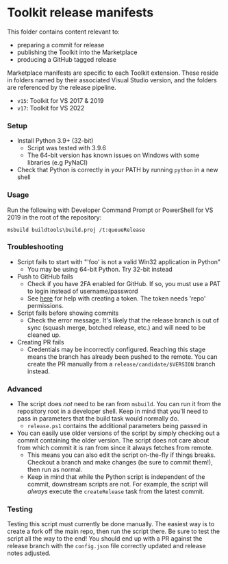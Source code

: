 # Toolkit release manifests

This folder contains content relevant to:
* preparing a commit for release
* publishing the Toolkit into the Marketplace
* producing a GitHub tagged release

Marketplace manifests are specific to each Toolkit extension. These reside in folders named by their associated Visual Studio version, and the folders are referenced by the release pipeline.

* `v15`: Toolkit for VS 2017 & 2019
* `v17`: Toolkit for VS 2022

### Setup
- Install Python 3.9+ (32-bit)
  - Script was tested with 3.9.6
  - The 64-bit version has known issues on Windows with some libraries (e.g PyNaCl)
- Check that Python is correctly in your PATH by running `python` in a new shell

### Usage
Run the following with Developer Command Prompt or PowerShell for VS 2019 in the root of the repository:
```
msbuild buildtools\build.proj /t:queueRelease
```

### Troubleshooting
- Script fails to start with "'foo' is not a valid Win32 application in Python"
  - You may be using 64-bit Python. Try 32-bit instead
- Push to GitHub fails
  - Check if you have 2FA enabled for GitHub. If so, you must use a PAT to login instead of username/password
  - See [here](https://docs.github.com/en/authentication/keeping-your-account-and-data-secure/creating-a-personal-access-token) for help with creating a token. The token needs 'repo' permissions.
- Script fails before showing commits
  - Check the error message. It's likely that the release branch is out of sync (squash merge, botched release, etc.) and will need to be cleaned up.
- Creating PR fails
  - Credentials may be incorrectly configured. Reaching this stage means the branch has already been pushed to the remote. You can create the PR manually from a `release/candidate/$VERSION` branch instead.

### Advanced
- The script does _not_ need to be ran from `msbuild`. You can run it from the repository root in a developer shell. Keep in mind that you'll need to pass in parameters that the build task would normally do.
  - `release.ps1` contains the additional parameters being passed in
- You can easily use older versions of the script by simply checking out a commit containing the older version. The script does not care about from which commit it is ran from since it always fetches from remote. 
  - This means you can also edit the script on-the-fly if things breaks. Checkout a branch and make changes (be sure to commit them!), then run as normal.
  - Keep in mind that while the Python script is independent of the commit, downstream scripts are not. For example, the script will _always_ execute the `createRelease` task from the latest commit.

### Testing
Testing this script must currently be done manually. The easiest way is to create a fork off the main repo, then run the script there. Be sure to test the script all the way to the end! You should end up with a PR against the release branch with the `config.json` file correctly updated and release notes adjusted.



